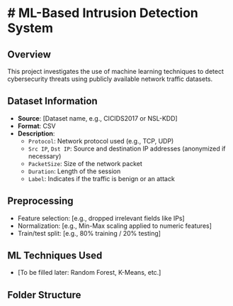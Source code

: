 # # ML-Based Intrusion Detection System

## Overview
This project investigates the use of machine learning techniques to detect cybersecurity threats using publicly available network traffic datasets.

## Dataset Information
- **Source**: [Dataset name, e.g., CICIDS2017 or NSL-KDD]
- **Format**: CSV
- **Description**:
  - `Protocol`: Network protocol used (e.g., TCP, UDP)
  - `Src IP`, `Dst IP`: Source and destination IP addresses (anonymized if necessary)
  - `PacketSize`: Size of the network packet
  - `Duration`: Length of the session
  - `Label`: Indicates if the traffic is benign or an attack

## Preprocessing
- Feature selection: [e.g., dropped irrelevant fields like IPs]
- Normalization: [e.g., Min-Max scaling applied to numeric features]
- Train/test split: [e.g., 80% training / 20% testing]

## ML Techniques Used
- [To be filled later: Random Forest, K-Means, etc.]

## Folder Structure
